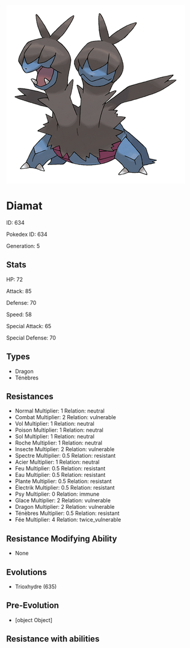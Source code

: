 ![](https://raw.githubusercontent.com/PokeAPI/sprites/master/sprites/pokemon/other/official-artwork/634.png)

# Diamat
ID: 634

Pokedex ID: 634

Generation: 5

## Stats

HP: 72

Attack: 85

Defense: 70

Speed: 58

Special Attack: 65

Special Defense: 70

## Types

- Dragon
- Ténèbres
## Resistances

- Normal Multiplier: 1 Relation: neutral
- Combat Multiplier: 2 Relation: vulnerable
- Vol Multiplier: 1 Relation: neutral
- Poison Multiplier: 1 Relation: neutral
- Sol Multiplier: 1 Relation: neutral
- Roche Multiplier: 1 Relation: neutral
- Insecte Multiplier: 2 Relation: vulnerable
- Spectre Multiplier: 0.5 Relation: resistant
- Acier Multiplier: 1 Relation: neutral
- Feu Multiplier: 0.5 Relation: resistant
- Eau Multiplier: 0.5 Relation: resistant
- Plante Multiplier: 0.5 Relation: resistant
- Électrik Multiplier: 0.5 Relation: resistant
- Psy Multiplier: 0 Relation: immune
- Glace Multiplier: 2 Relation: vulnerable
- Dragon Multiplier: 2 Relation: vulnerable
- Ténèbres Multiplier: 0.5 Relation: resistant
- Fée Multiplier: 4 Relation: twice_vulnerable
## Resistance Modifying Ability

- None

## Evolutions

- Trioxhydre (635)
## Pre-Evolution

- [object Object]

## Resistance with abilities
